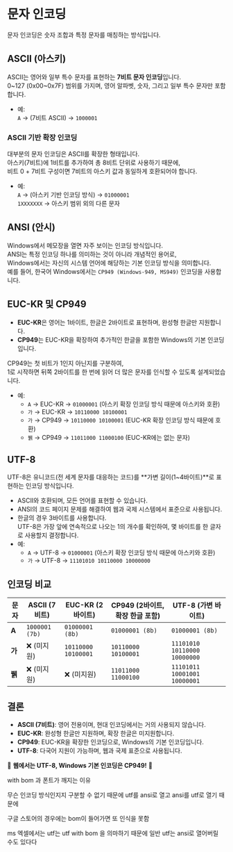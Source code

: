 # 문자 인코딩

문자 인코딩은 숫자 조합과 특정 문자를 매칭하는 방식입니다.

## ASCII (아스키)
ASCII는 영어와 일부 특수 문자를 표현하는 **7비트 문자 인코딩**입니다.  
0~127 (0x00~0x7F) 범위를 가지며, 영어 알파벳, 숫자, 그리고 일부 특수 문자만 포함합니다.
- 예:  
  `A` → (7비트 ASCII) → `1000001`

### ASCII 기반 확장 인코딩
대부분의 문자 인코딩은 ASCII를 확장한 형태입니다.  
아스키(7비트)에 1비트를 추가하여 총 8비트 단위로 사용하기 때문에,  
비트 0 + 7비트 구성이면 7비트의 아스키 값과 동일하게 호환되어야 합니다.
- 예:  
  `A` → (아스키 기반 인코딩 방식) → `01000001`  
  `1XXXXXXX` → 아스키 범위 외의 다른 문자

## ANSI (안시)
Windows에서 메모장을 열면 자주 보이는 인코딩 방식입니다.  
ANSI는 특정 인코딩 하나를 의미하는 것이 아니라 개념적인 용어로,  
Windows에서는 자신의 시스템 언어에 해당하는 기본 인코딩 방식을 의미합니다.  
예를 들어, 한국어 Windows에서는 `CP949 (Windows-949, MS949)` 인코딩을 사용합니다.

## EUC-KR 및 CP949
- **EUC-KR**은 영어는 1바이트, 한글은 2바이트로 표현하며, 완성형 한글만 지원합니다.
- **CP949**는 EUC-KR을 확장하여 추가적인 한글을 포함한 Windows의 기본 인코딩입니다.

CP949는 첫 비트가 1인지 아닌지를 구분하여,  
1로 시작하면 뒤쪽 2바이트를 한 번에 읽어 더 많은 문자를 인식할 수 있도록 설계되었습니다.
- 예:  
  - `A` → EUC-KR → `01000001` (아스키 확장 인코딩 방식 때문에 아스키와 호환)  
  - `가` → EUC-KR → `10110000 10100001`  
  - `가` → CP949 → `10110000 10100001` (EUC-KR 확장 인코딩 방식 때문에 호환)  
  - `뷁` → CP949 → `11011000 11000100` (EUC-KR에는 없는 문자)

## UTF-8
UTF-8은 유니코드(전 세계 문자를 대응하는 코드)를 **가변 길이(1~4바이트)**로 표현하는 인코딩 방식입니다.  
- ASCII와 호환되며, 모든 언어를 표현할 수 있습니다.  
- ANSI의 코드 페이지 문제를 해결하여 웹과 국제 시스템에서 표준으로 사용됩니다.  
- 한글의 경우 3바이트를 사용합니다.  
UTF-8은 가장 앞에 연속적으로 나오는 1의 개수를 확인하여, 몇 바이트를 한 글자로 사용할지 결정합니다.
- 예:  
  - `A` → UTF-8 → `01000001` (아스키 확장 인코딩 방식 때문에 아스키와 호환)  
  - `가` → UTF-8 → `11101010 10110000 10000000`

## 인코딩 비교

| 문자   | **ASCII (7비트)**       | **EUC-KR (2바이트)**       | **CP949 (2바이트, 확장 한글 포함)** | **UTF-8 (가변 바이트)**                |
| ------ | ----------------------- | -------------------------- | ----------------------------------- | -------------------------------------- |
| **A**  | `1000001 (7b)`         | `01000001 (8b)`            | `01000001 (8b)`                     | `01000001 (8b)`                        |
| **가** | ❌ (미지원)             | `10110000 10100001`         | `10110000 10100001`                 | `11101010 10110000 10000000`            |
| **뷁**| ❌ (미지원)             | ❌ (미지원)                | `11011000 11000100`                 | `11101011 10001001 10000001`            |

## 결론
- **ASCII (7비트)**: 영어 전용이며, 현대 인코딩에서는 거의 사용되지 않습니다.
- **EUC-KR**: 완성형 한글만 지원하며, 확장 한글은 미지원합니다.
- **CP949**: EUC-KR을 확장한 인코딩으로, Windows의 기본 인코딩입니다.
- **UTF-8**: 다국어 지원이 가능하며, 웹과 국제 표준으로 사용됩니다.

📢 **웹에서는 UTF-8, Windows 기본 인코딩은 CP949!** 🚀


with bom 과 폰트가 깨지는 이유

무슨 인코딩 방식인지지 구분할 수 없기 때문에 utf를 ansi로 열고
ansi를 utf로 열기 때문에

구글 스토어의 경우에는 bom이 들어가면 또 인식을 못함

ms 엑셀에서는 utf는 utf with bom 을 의마하기 때문에 
일반 utf는 ansi로 열어버릴 수도 있다다